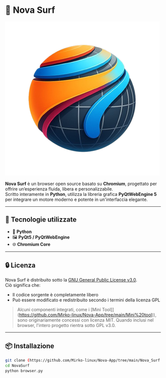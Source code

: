 # 🚀 Nova Surf

![Logo di Nova Surf](photo_2025-04-09_11-31-55.png)


**Nova Surf** è un browser open source basato su **Chromium**, progettato per offrire un’esperienza fluida, libera e personalizzabile.  
Scritto interamente in **Python**, utilizza la libreria grafica **PyQtWebEngine 5** per integrare un motore moderno e potente in un'interfaccia elegante.

---

## 🧰 Tecnologie utilizzate

- 🐍 **Python**
- 🖼️ **PyQt5 / PyQtWebEngine**
- 🌐 **Chromium Core**

---

## 🔒 Licenza

Nova Surf è distribuito sotto la [GNU General Public License v3.0](https://www.gnu.org/licenses/gpl-3.0.html).  
Ciò significa che:
- Il codice sorgente è completamente libero
- Può essere modificato e redistribuito secondo i termini della licenza GPL

> Alcuni componenti integrati, come i [Mini Tool]](https://github.com/Mirko-linux/Nova-App/tree/main/Mini%20tool)), sono originariamente concessi con licenza MIT. Quando inclusi nel browser, l'intero progetto rientra sotto GPL v3.0.

---

## 📦 Installazione

```bash
git clone (https://github.com/Mirko-linux/Nova-App/tree/main/Nova_Surf.git
cd NovaSurf
python browser.py
